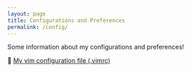 ```yaml
---
layout: page
title: Configurations and Preferences
permalink: /config/
---
```


Some information about  my configurations and preferences!

💾 [My vim configuration file (.vimrc)](https://gist.github.com/griimick/afba7d79743287db98c72db3333005bf#file-vimrc)